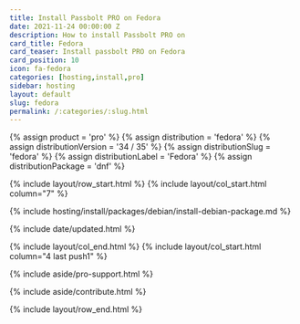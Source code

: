 ```yaml
---
title: Install Passbolt PRO on Fedora
date: 2021-11-24 00:00:00 Z
description: How to install Passbolt PRO on
card_title: Fedora
card_teaser: Install passbolt PRO on Fedora
card_position: 10
icon: fa-fedora
categories: [hosting,install,pro]
sidebar: hosting
layout: default
slug: fedora
permalink: /:categories/:slug.html
---
```


{% assign product = 'pro' %}
{% assign distribution = 'fedora' %}
{% assign distributionVersion = '34 / 35' %}
{% assign distributionSlug = 'fedora' %}
{% assign distributionLabel = 'Fedora' %}
{% assign distributionPackage = 'dnf' %}

{% include layout/row_start.html %}
{% include layout/col_start.html column="7" %}

{% include hosting/install/packages/debian/install-debian-package.md %}

{% include date/updated.html %}

{% include layout/col_end.html %}
{% include layout/col_start.html column="4 last push1" %}

{% include aside/pro-support.html %}

{% include aside/contribute.html %}

{% include layout/row_end.html %}
